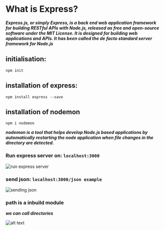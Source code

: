 # What is Express? 

***Express.js, or simply Express, is a back end web application framework for building RESTful APIs with Node.js, released as free and open-source software under the MIT License. It is designed for building web applications and APIs. It has been called the de facto standard server framework for Node.js***

## initialisation:
``` npm init ```
## installation of express:
``` npm install express --save ```
## installation of nodemon
``` npm i nodemon ```

***nodemon is a tool that helps develop Node.js based applications by automatically restarting the node application when file changes in the directory are detected.***

###  Run express server on: ``` localhost:3000 ```
![run express server](<Screenshot 2024-08-06 000505.png>)

###  send json: ``` localhost:3000/json example ```
![sending json](<Screenshot 2024-08-06 001426.png>)

### path is a inbuild module
***we can call directories***

![alt text](<Screenshot 2024-08-06 005246.png>)